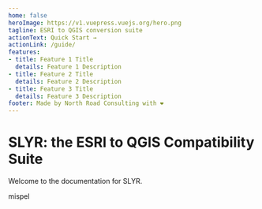 ```yaml
---
home: false
heroImage: https://v1.vuepress.vuejs.org/hero.png
tagline: ESRI to QGIS conversion suite
actionText: Quick Start →
actionLink: /guide/
features:
- title: Feature 1 Title
  details: Feature 1 Description
- title: Feature 2 Title
  details: Feature 2 Description
- title: Feature 3 Title
  details: Feature 3 Description
footer: Made by North Road Consulting with ❤️
---
```


# SLYR: the ESRI to QGIS Compatibility Suite

Welcome to the documentation for SLYR.

mispel
